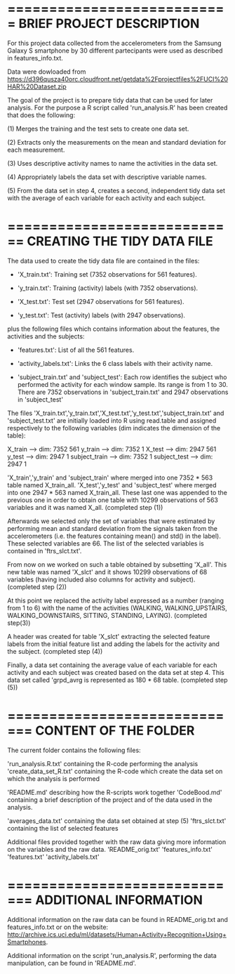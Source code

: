 ===========================
BRIEF PROJECT DESCRIPTION
===========================
For this project data collected from the accelerometers from the Samsung Galaxy S smartphone by 30 different partecipants were used as described in features_info.txt. 

Data were dowloaded from https://d396qusza40orc.cloudfront.net/getdata%2Fprojectfiles%2FUCI%20HAR%20Dataset.zip 

The goal of the project is to prepare tidy data that can be used for later analysis.
For the purpose a R script called 'run_analysis.R' has been created that does the following:
 
(1) Merges the training and the test sets to create one data set.

(2) Extracts only the measurements on the mean and standard deviation for each measurement. 

(3) Uses descriptive activity names to name the activities in the data set.

(4) Appropriately labels the data set with descriptive variable names.
 
(5) From the data set in step 4, creates a second, independent tidy data set with the average of each variable for each activity and each subject.


============================
CREATING THE TIDY DATA FILE
============================
The data used to create the tidy data file are contained in the files:

- 'X_train.txt': Training set (7352 observations for 561 features). 

- 'y_train.txt': Training (activity) labels (with 7352 observations).

- 'X_test.txt': Test set (2947 observations for 561 features).

- 'y_test.txt': Test (activity) labels (with 2947 observations).

plus the following files which contains information about the features, the activities and the subjects:

- 'features.txt': List of all the 561 features.

- 'activity_labels.txt': Links the 6 class labels with their activity name.

- 'subject_train.txt' and 'subject_test': Each row identifies the subject who performed the activity for each window sample. Its range is from 1 to 30.
					  There are 7352 observations in 'subject_train.txt' and 2947 observations in 'subject_test'
					  



The files 'X_train.txt','y_train.txt','X_test.txt','y_test.txt','subject_train.txt' and 'subject_test.txt' are initially loaded into R using read.table and assigned respectively to the following variables (dim indicates the dimension of the table):

X_train 	--> dim: 7352	561 
y_train 	--> dim: 7352	  1
X_test  	--> dim: 2947	561
y_test		--> dim: 2947	  1
subject_train 	--> dim: 7352 	  1
subject_test	--> dim: 2947 	  1

'X_train','y_train' and 'subject_train' where merged into one 7352 * 563 table named X_train_all.
'X_test','y_test' and 'subject_test' where merged into one 2947 * 563 named X_train_all.
These last one was appended to the previous one in order to obtain one table with 10299 observations of 563 variables and it was named X_all.
(completed step (1))

Afterwards we selected only the set of variables that were estimated by performing mean and standard deviation from the signals taken from the accelerometers (i.e. the features containing mean() and std() in the label). These selected variables are 66. The list of the selected variables is contained in 'ftrs_slct.txt'.

From now on we worked on such a table obtained by subsetting 'X_all'.
This new table was named 'X_slct' and it shows 10299 observations of 68 variables (having included also columns for activity and subject).
(completed step (2))

At this point we replaced the activity label expressed as a number (ranging from 1 to 6) with the name of the activities (WALKING, WALKING_UPSTAIRS, WALKING_DOWNSTAIRS, SITTING, STANDING, LAYING).
(completed step(3))

A header was created for table 'X_slct' extracting the selected feature labels from the initial feature list and adding the labels for the activity and the subject. (completed step (4))
 
Finally, a data set containing the average value of each variable for each activity and each subject was created based on the data set at step 4. 
This data set called 'grpd_avrg is represented as 180 * 68 table. (completed step (5))


=============================
CONTENT OF THE FOLDER
=============================
The current folder contains the following files:

'run_analysis.R.txt' containing the R-code performing the analysis
'create_data_set_R.txt' containing the R-code which create the data set on which the analysis is performed

'README.md' describing how the R-scripts work together
'CodeBood.md' containing a brief description of the project and of the data used in the analysis. 

'averages_data.txt' containing the data set obtained at step (5)
'ftrs_slct.txt' containing the list of selected features

Additional files provided together with the raw data giving more information on the variables and the raw data.
'README_orig.txt'
'features_info.txt'
'features.txt'
'activity_labels.txt'

=============================
ADDITIONAL INFORMATION
=============================
Additional information on the raw data can be found in README_orig.txt and features_info.txt or on the website:
http://archive.ics.uci.edu/ml/datasets/Human+Activity+Recognition+Using+Smartphones.

Additional information on the script 'run_analysis.R', performing the data manipulation, can be found in 'README.md'.  

